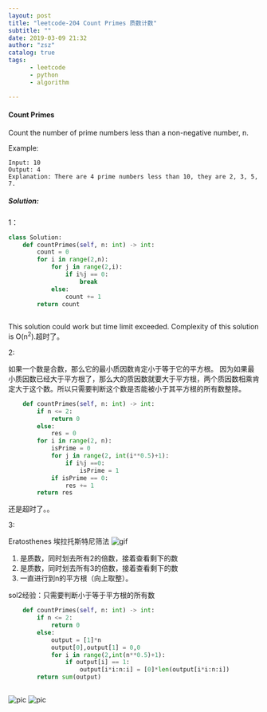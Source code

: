 ```yaml
---
layout: post
title: "leetcode-204 Count Primes 质数计数"
subtitle: ""
date: 2019-03-09 21:32
author: "zsz"
catalog: true
tags: 
      - leetcode
      - python
      - algorithm

---
```






#### Count Primes

Count the number of prime numbers less than a non-negative number, n.

Example:
```
Input: 10
Output: 4
Explanation: There are 4 prime numbers less than 10, they are 2, 3, 5, 7.
```

##### Solution:
1：

```python
class Solution:
    def countPrimes(self, n: int) -> int:
        count = 0
        for i in range(2,n):
            for j in range(2,i):
                if i%j == 0:
                    break
            else:
                count += 1
        return count
        
```

This solution could work but time limit exceeded. Complexity of this solution is O(n<sup>2</sup>).超时了。

2:

如果一个数是合数，那么它的最小质因数肯定小于等于它的平方根。
因为如果最小质因数已经大于平方根了，那么大的质因数就要大于平方根，两个质因数相乘肯定大于这个数。所以只需要判断这个数是否能被小于其平方根的所有数整除。

```python
    def countPrimes(self, n: int) -> int:
        if n <= 2:
            return 0
        else:
            res = 0
        for i in range(2, n):
            isPrime = 0
            for j in range(2, int(i**0.5)+1):
                if i%j ==0:
                    isPrime = 1
            if isPrime == 0:
                res += 1
        return res
```        
还是超时了。。

3:

Eratosthenes 埃拉托斯特尼筛法
![gif](https://ws4.sinaimg.cn/large/006tNc79gy1g1uh63aon6g30cd0a9q6x.gif)


 1. 是质数，同时划去所有2的倍数，接着查看剩下的数 
 2. 是质数，同时划去所有3的倍数，接着查看剩下的数
 3. 一直进行到n的平方根（向上取整）。

sol2经验：只需要判断小于等于平方根的所有数


```python
    def countPrimes(self, n: int) -> int:
        if n <= 2:
            return 0
        else:
            output = [1]*n
            output[0],output[1] = 0,0
            for i in range(2,int(n**0.5)+1):
                if output[i] == 1:
                    output[i*i:n:i] = [0]*len(output[i*i:n:i])
        return sum(output)
    
```
![pic](https://ws3.sinaimg.cn/large/006tNc79gy1g1ui5ibyobj30o60iwgmm.jpg)
![pic](https://ws2.sinaimg.cn/large/006tNc79gy1g1ui5mw1x7j30ts08kta1.jpg)